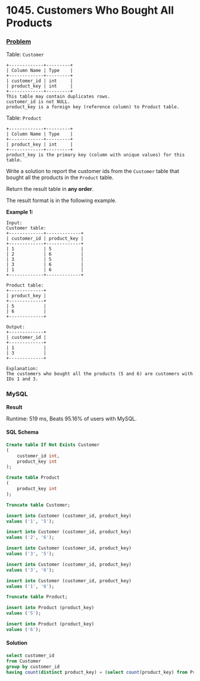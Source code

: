 # 1045. Customers Who Bought All Products

### [Problem](https://leetcode.com/problems/customers-who-bought-all-products/description)

Table: `Customer`

```
+-------------+---------+
| Column Name | Type    |
+-------------+---------+
| customer_id | int     |
| product_key | int     |
+-------------+---------+
This table may contain duplicates rows.
customer_id is not NULL.
product_key is a foreign key (reference column) to Product table.
```

Table: `Product`

```
+-------------+---------+
| Column Name | Type    |
+-------------+---------+
| product_key | int     |
+-------------+---------+
product_key is the primary key (column with unique values) for this table.
```

Write a solution to report the customer ids from the `Customer` table that bought all the products in the `Product` table.

Return the result table in **any order**.

The result format is in the following example.

**Example 1:**

```
Input:
Customer table:
+-------------+-------------+
| customer_id | product_key |
+-------------+-------------+
| 1           | 5           |
| 2           | 6           |
| 3           | 5           |
| 3           | 6           |
| 1           | 6           |
+-------------+-------------+

Product table:
+-------------+
| product_key |
+-------------+
| 5           |
| 6           |
+-------------+

Output:
+-------------+
| customer_id |
+-------------+
| 1           |
| 3           |
+-------------+

Explanation:
The customers who bought all the products (5 and 6) are customers with IDs 1 and 3.
```

### MySQL

**Result**

Runtime: 519 ms, Beats 95.16% of users with MySQL.

#### SQL Schema

```sql
Create table If Not Exists Customer
(
    customer_id int,
    product_key int
);

Create table Product
(
    product_key int
);

Truncate table Customer;

insert into Customer (customer_id, product_key)
values ('1', '5');

insert into Customer (customer_id, product_key)
values ('2', '6');

insert into Customer (customer_id, product_key)
values ('3', '5');

insert into Customer (customer_id, product_key)
values ('3', '6');

insert into Customer (customer_id, product_key)
values ('1', '6');

Truncate table Product;

insert into Product (product_key)
values ('5');

insert into Product (product_key)
values ('6');
```

#### Solution

```sql
select customer_id
from Customer
group by customer_id
having count(distinct product_key) = (select count(product_key) from Product);
```
